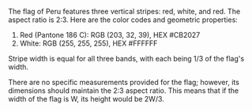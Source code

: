 The flag of Peru features three vertical stripes: red, white, and red. The aspect ratio is 2:3. Here are the color codes and geometric properties:

1. Red (Pantone 186 C): RGB (203, 32, 39), HEX #CB2027
2. White: RGB (255, 255, 255), HEX #FFFFFF

Stripe width is equal for all three bands, with each being 1/3 of the flag's width.

There are no specific measurements provided for the flag; however, its dimensions should maintain the 2:3 aspect ratio. This means that if the width of the flag is W, its height would be 2W/3.